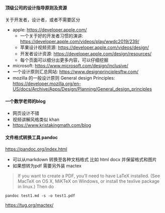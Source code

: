 #### 顶级公司的设计指导原则及资源

关于开发者，设计者，或者不需要区分

- apple: https://developer.apple.com/
  - 一个关于好的开发者习惯的演讲: https://developer.apple.com/videos/play/wwdc2019/239/
  - 苹果设计视频资源: https://developer.apple.com/videos/design/
  - 开发者设计资源: https://developer.apple.com/design/resources/
  - 每个页面可以细分出更多内容，可以仔细挖掘
- microsoft: https://www.microsoft.com/design/inclusive/
- 一个设计原则汇总网站: https://www.designprinciplesftw.com/
- mozilla 的一般设计原则 General design Principles: https://developer.mozilla.org/en-US/docs/Archive/Apps/Design/Planning/General_design_principles

#### 一个数学老师的blog

  - 网页设计不错
  - 视频讲解风格类似 khan
  - https://www.kristakingmath.com/blog

#### 文件格式转换工具 pandoc

https://pandoc.org/index.html

- 可以从markdown 转换至各种文档格式 比如 html docx 并保留格式和图片
- 如果想转为pdf 需要另外装 mactex

> If you want to create a PDF, you’ll need to have LaTeX installed. (See MacTeX on OS X, MiKTeX on Windows, or install the texlive package in linux.) Then do

```
pandoc test1.md -s -o test1.pdf
```

https://tug.org/mactex/
